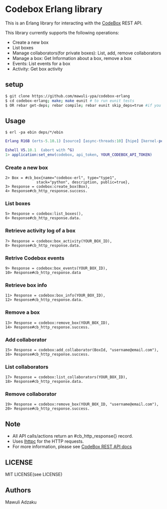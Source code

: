 Codebox Erlang library
=======================

This is an Erlang library for interacting with the [CodeBox](http://codebox.com) REST API.

This library currently supports the following operations:

* Create a new box
* List boxes
* Manage collaborators(for private boxes): List, add, remove collaborators
* Manage a box: Get Information about a box, remove a box
* Events: List events for a box
* Activity: Get box activity

## setup
````bash
$ git clone https://github.com/mawuli-ypa/codebox-erlang
$ cd codebox-erlang; make; make eunit # to run eunit tests
$ OR rebar get-deps; rebar compile; rebar eunit skip_deps=true #if you use the rebar build tool
````

## Usage
    $ erl -pa ebin deps/*/ebin
````erlang
Erlang R16B (erts-5.10.1) [source] [async-threads:10] [hipe] [kernel-poll:false]

Eshell V5.10.1  (abort with ^G)
1> application:set_env(codebox, api_token, YOUR_CODEBOX_API_TOKEN)
````

### Create a new box
    2> Box = #cb_box{name="codebox-erl", type="type1",
                  stack="python", description, public=true},
    3> Response = codebox:create_box(Box),
    4> Response#cb_http_response.success.


### List boxes
    5> Response = codebox:list_boxes(),
    6> Response#cb_http_response.data.

### Retrieve activity log of a box
    7> Response = codebox:box_activity(YOUR_BOX_ID),
    8> Response#cb_http_response.data.


### Retrive Codebox events
    9> Response = codebox:box_events(YOUR_BOX_ID),
    10> Response#cb_http_response.data

### Retrieve box info
    11> Response = codebox:box_info(YOUR_BOX_ID),
    12> Response#cb_http_response.data.

### Remove a box
    13> Response = codebox:remove_box(YOUR_BOX_ID),
    14> Response#cb_http_response.success.


### Add collaborator
    15> Response = codebox:add_collaborator(BoxId, "username@email.com"),
    16> Response#cb_http_response.success.

### List collaborators
    17> Response = codebox:list_collaborators(YOUR_BOX_ID),
    18> Response#cb_http_response.data.

### Remove collaborator
    19> Response = codebox:remove_box(YOUR_BOX_ID, "username@email.com"),
    20> Response#cb_http_response.success.


## Note
* All API calls/actions  return an #cb_http_response{} record.
* Uses [lhttpc](https://github.com/esl/lhttpc) for the HTTP requests.
* For more information, please see [CodeBox REST API docs](https://github.com/FriendCode/codebox-client/blob/master/docs/api.md)


## LICENSE
MIT LICENSE(see LICENSE)


## Authors
Mawuli Adzaku <mawuli at mawuli dot me>
